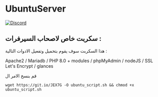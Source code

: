 # UbuntuServer
 
 
 [![Discord](https://discordapp.com/api/guilds/452971760275554304/widget.png?style=shield)](https://discord.snyt.xyz)


## سكربت خاص لاصحاب السيرفرات :

هذا السكربت سوف يقوم بتحميل وتفعيل الادوات التالية :


Apache2 / Mariadb / PHP 8.0 + modules / phpMyAdmin / nodeJS / SSL Let's Encrypt / glances 

قم بنسخ الامر ال


	wget https://git.io/JEX7G -O ubuntu_script.sh && chmod +x ubuntu_script.sh
 
 
